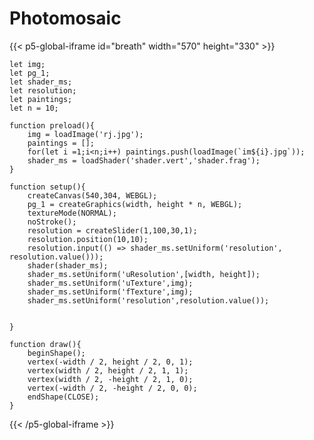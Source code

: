 # Photomosaic

{{< p5-global-iframe id="breath" width="570" height="330" >}}

    let img;
    let pg_1;
    let shader_ms;
    let resolution;
    let paintings; 
    let n = 10;

    function preload(){
        img = loadImage('rj.jpg');
        paintings = [];
        for(let i =1;i<n;i++) paintings.push(loadImage(`im${i}.jpg`));
        shader_ms = loadShader('shader.vert','shader.frag');
    }

    function setup(){
        createCanvas(540,304, WEBGL);
        pg_1 = createGraphics(width, height * n, WEBGL);
        textureMode(NORMAL);
        noStroke();
        resolution = createSlider(1,100,30,1);
        resolution.position(10,10);
        resolution.input(() => shader_ms.setUniform('resolution', resolution.value()));
        shader(shader_ms);
        shader_ms.setUniform('uResolution',[width, height]);
        shader_ms.setUniform('uTexture',img);
        shader_ms.setUniform('fTexture',img);
        shader_ms.setUniform('resolution',resolution.value());
        
        
    }

    function draw(){
        beginShape();
        vertex(-width / 2, height / 2, 0, 1);
        vertex(width / 2, height / 2, 1, 1);
        vertex(width / 2, -height / 2, 1, 0);            
        vertex(-width / 2, -height / 2, 0, 0);            
        endShape(CLOSE);
    }

{{< /p5-global-iframe >}}